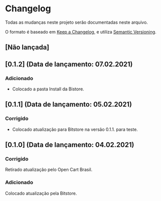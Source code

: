 # Changelog
Todas as mudanças neste projeto serão documentadas neste arquivo.

O formato é baseado em [Keep a Changelog](https://keepachangelog.com/pt-BR/1.0.0/),
e utiliza [Semantic Versioning](https://semver.org/lang/pt-BR/spec/v2.0.0.html).

## [Não lançada]

## [0.1.2] (Data de lançamento: 07.02.2021)
### Adicionado
- Colocado a pasta Install da Bistore.

## [0.1.1] (Data de lançamento: 05.02.2021)
### Corrigido
- Colocado atualização para Bitstore na versão 0.1.1. para teste.

## [0.1.0] (Data de lançamento: 04.02.2021)
### Corrigido
Retirado atualização pelo Open Cart Brasil.

### Adicionado
Colocado atualização pela Bitstore.
